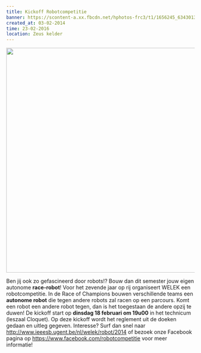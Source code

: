 ```yaml
---
title: Kickoff Robotcompetitie
banner: https://scontent-a.xx.fbcdn.net/hphotos-frc3/t1/1656245_634301396628862_879654368_n.png
created_at: 03-02-2014
time: 23-02-2016
location: Zeus kelder
---
```


<img src="https://scontent-a.xx.fbcdn.net/hphotos-frc3/t1/1656245_634301396628862_879654368_n.png" width="600px" alt="" />

Ben jij ook zo gefascineerd door robots!? Bouw dan dit semester jouw eigen autonome <strong>race-robot</strong>! Voor het zevende jaar op rij organiseert WELEK een robotcompetitie. In de Race of Champions bouwen verschillende teams een <strong>autonome robot</strong> die tegen andere robots zal racen op een parcours. Komt een robot een andere robot tegen, dan is het toegestaan de andere opzij te duwen!
De kickoff start op <strong>dinsdag 18 februari om 19u00</strong> in het technicum (leszaal Cloquet). Op deze kickoff wordt het reglement uit de doeken gedaan en uitleg gegeven. Interesse? Surf dan snel naar <a href="http://www.ieeesb.ugent.be/nl/welek/robot/2014" title="http://www.ieeesb.ugent.be/nl/welek/robot/2014">http://www.ieeesb.ugent.be/nl/welek/robot/2014</a> of bezoek onze Facebook pagina op <a href="https://www.facebook.com/robotcompetitie" title="https://www.facebook.com/robotcompetitie">https://www.facebook.com/robotcompetitie</a> voor meer informatie!